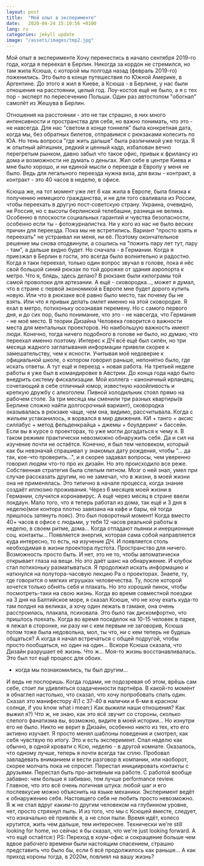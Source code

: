 ```yaml
---
layout: post
title:  "Мой опыт в эксперименте"
date:   2020-04-24 15:10:56 +0100
lang: ru
categories: jekyll update
image: "/assets/images/tmp2.jpg"
---
```

Мой опыт в эксперименте
Хочу перенестись в начало сентября 2019-го года, когда я переехал в Берлин.
Никогда за кордон не стремился, но там жила Ксюша, с которой мы полгода назад (февраль 2019-го) поженились.
Это было в конце путешествия по Южной Америке, в Аргентине. До этого я жил в Киеве, а Ксюша - в Берлине, у нас были отношения на расстоянии, целый год. Лоу-костов ещё не было, а я с тех пор - эксперт по пересечению Польши. Один раз автостопом "обогнал" самолёт из Жешува в Берлин.
<!-- more -->

Отношения на расстоянии - это не так страшно, в них много интенсивности и пространства для себя, но важно понимать, что это - не навсегда. Для нас "светом в конце тоннеля" была конкретная дата, когда мы, без обратных билетов, отправимся с рюкзаками колесить по ЮА. Но тень вопроса "где жить дальше" была различимой уже тогда.
Я ж опытный айтишник, редкий и ценный кадр, избалован вечно перегретым рынком, давно забыл что такое офис, привык к фрилансу из дома и возможности не думать о деньгах. Жил себе в центре Киева и мне было хорошо, и ни единой мысли о переезде в Европу у меня не было. Ведь для легального переезда нужна виза, для визы - контракт, а контракт - это 40 часов в неделю, в офисе. 

Ксюша же, на тот момент уже лет 6 как жила в Европе, была близка к получению немецкого гражданства, и не для того сваливала из России, чтобы переехать в другую пост-советскую страну. Украина, очевидно, не Россия, но с высоты берлинской телебашни, разница не велика. Особенно в плоскости социальных гарантий и чувства безопасности, особенно если ты - фотожурналистка.
Ни у кого из нас не было веских причин для переезда. Пока мы не встретились.
Вариант "просто взять и переехать" не устраивал ни меня, ни её. Поэтому окончательное решение мы снова отодвинули, а сошлись на "пожить пару лет тут, пару - там", а дальше видно будет. Но сначала - в Германии.
Когда я приезжал в Берлин в гости, это всегда было волнительно и радостно. 
Когда я таки переехал, только один вопрос звучал в голове, пока я нёс свой большой синий рюкзак по той дорожке от здания аэропорта к метро. 
Что я, блядь, здесь делаю? 
В рюкзаке были килограмы той самой проволоки для артезании. А ещё - сковородка..., может я думал, что в стране с первой экономикой в Европе мне будет дорого купить новую. Или что в рюкзаке всё равно было место, так почему бы не взять. Или что я привык делать омлет именно на этой сковородке.
Я ехал в метро, потихоньку осознавая перемену. Но с самого первого дня, и до сих пор, было понимание, что это - не навсегда, что Германия - не моё место.
В теории Дизайна Человека говорится о важности места для ментальных проекторов. Но наибольшую важность имеют люди. Конечно, тогда ничего подобного в голове не было, но думаю, что переехал именно поэтому.
Интерес к ДЧ всё ещё был силён, но три месяца жадного заглатывания информации привели скорее к замешательству, чем к ясности. Учитывая моё недоверие к официальной школе, о котором говорил раньше, непонятно было, где искать ответы. А тут ещё и переезд + новая работа.
На третьей неделе работы я уже был в командировке в Австрии. До конца года надо было внедрить систему фискализации. Мой коллега - каноничный ирландец, сочетающий в себе отличный юмор, известную назойливость и крепкую дружбу с алкоголем. Пивной холодильник стоял прямо на рабочем столе.
За три месяца мы сменили три разных квартиры(в Берлине сложно найти долгосрочный вариант), сковородка оказывалась в рюкзаке чаще, чем она, видимо, рассчитывала.
Когда с жильем устаканилось, я ворвался в мир движения. КИ + танго + аксис силлабус + метод фельденкрайца + джемы + боулдеринг + бассейн. 
Если вы в курсе о проекторах, то уже могли догадаться к чему я. В таком режиме практически невозможно обнаружить себя. Да и сил на изучение почти не остаётся. 
Конечно, я был тем человеком, который как бы невзначай спрашивал у знакомых дату рождения, чтобы "... да так, кое-что проверить...", и я скорее задавал вопросы, чем уверенно говорил людям что-то про их дизайн. Но это происходило все реже.
Собственная стратегия была слепым пятном. Мозг о ней знал, умел при случае рассказать другим, но не замечал, что в жизни, в моей жизни она не применялась. Это типично в начале процесса, когда знание создаёт иллюзию проживания.
Через 6 месяцев моей жизни в Германии, случился коронавирус. А ещё через месяц в стране ввели локдаун. Мало того, что я теперь работал из дома, так ещё и 3 дня в неделю(моя контора плотно завязана на кафе и бары, ей тогда пришлось затянуть пояс).
Это был поворотный момент!
Когда вместо 40+ часов в офисе с людьми, у тебя 12 часов реальной работы в неделю, в своем ритме, дома... Когда отпадают пьянки и инерционные соц. контакты... Появляется энергия, которая сама собой направляется куда интересно, то есть, на изучение ДЧ. И появляется столь необходимая в жизни проектора пустота. Пространство для ничего. Возможность просто быть. И нет, это не то, чтобы автоматически открывает глаза на вещи. Но это даёт шанс на обнаружение. И клубок стал потихоньку разматываться. Я продолжил искать информацию и наткнулся на полутора-часовую лекцию Ра о проекторах. Знаете, ту, где говорится о мягких игрушках человечества. Ту, после которой хочется только обнять себя и плакать. Но это хороший пинок, чтобы посмотреть-таки на свою жизнь. 
Когда во время совместной поездки на 3 дня на Балтийское море, я сказал Ксюше, что не хочу ехать куда-то там полдня на великах, а хочу один лежать в гамаке, она очень расстроилась, плакала, психовала. Это было так дискомфортно, что пришлось поехать.
Когда во время посиделок на 10-15 человек в парке, я лежал в сторонке, ни разу ни с кем первым не заговорив, Ксюша потом тоже была недовольна, мол, ты что, ни с кем теперь не будешь общаться?
А когда я начал встречаться с общей подругой, чтобы просто пообщаться, но один на один... 
Вскоре Ксюша сказала, что Дизайн разрушает её жизнь.
Что ж...
Моя-то жизнь восстанавливалась. Это был тот ещё процесс для обоих.

- когда мы познакомились, ты был другим...

И ведь не поспоришь. Когда годами, не подозревая об этом, врёшь сам себе, стоит ли удивляться озадаченности партнёра.
В какой-то момент я обнаглел настолько, что сказал, что хочу попробовать спать один. Сказал это манифестору 4\1 с 37-40 в наличии и 6-ми в красном солнце, if you know what i mean:)
Как выжили наши отношения? Как выжил я?)
Что ж, не знаю, как это всё звучит со стороны, сколько слепого фанатизма вы, возможно, видите в моей истории... Но изнутри его не было. 
Никто не верит в Дизайн, особенно никто из тех, кто его активно изучает. Я просто менял шаблоны поведения и смотрел, как себя чувствую по итогу. Это и есть эксперимент.
Спал неделю как обычно, в одной кровати с Ксю, неделю - в другой комнате. Оказалось, что одному лучше, теперь я почти всегда так сплю.
Пробовал завладевать вниманием и вести разговор в компании, или наоборот, скорее молчать пока не спросят. Перестал инициировать контакты с друзьями. Перестал быть про-активным на работе. С работой вообще забавно: чем больше я забиваю, тем лучше performance review. 
Главное, что это всё очень логичная штука: любой шаг и его послевкусие можно объяснить на языке механики.
Эксперимент ведёт к обнаружению себя. 
Настоящего себя не любить просто невозможно. 
Я ж не стал вдруг каким-то другим человеком на глубинном уровне, нет, просто стряхнул пыль. И из того, что мы с Ксюшей вместе, следует, что изначально её привлёк я, а не слои пыли.
Время идёт, колесо крутится, жить чем дальше, тем интереснее.
Технически we're still looking for home, но сейчас я бы сказал, что we're just looking forward.
А что ещё остаётся:)
PS: Переход в хоум-офис и сокращение больше чем вдвое рабочего времени были настоящим спасением, страшно представить что было бы, если б всё продолжилось как раньше... А как приход короны тогда, в 2020м, повлиял на вашу жизнь?


[jekyll-docs]: https://jekyllrb.com/docs/home
[jekyll-gh]:   https://github.com/jekyll/jekyll
[jekyll-talk]: https://talk.jekyllrb.com/
